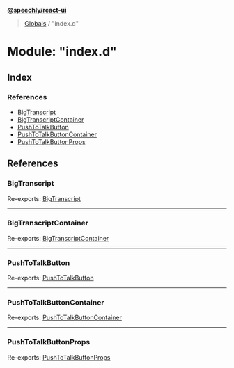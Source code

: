 **[@speechly/react-ui](../README.md)**

> [Globals](../README.md) / "index.d"

# Module: "index.d"

## Index

### References

* [BigTranscript](_index_d_.md#bigtranscript)
* [BigTranscriptContainer](_index_d_.md#bigtranscriptcontainer)
* [PushToTalkButton](_index_d_.md#pushtotalkbutton)
* [PushToTalkButtonContainer](_index_d_.md#pushtotalkbuttoncontainer)
* [PushToTalkButtonProps](_index_d_.md#pushtotalkbuttonprops)

## References

### BigTranscript

Re-exports: [BigTranscript](_components_bigtranscript_d_.md#bigtranscript)

___

### BigTranscriptContainer

Re-exports: [BigTranscriptContainer](_components_bigtranscriptcontainer_d_.md#bigtranscriptcontainer)

___

### PushToTalkButton

Re-exports: [PushToTalkButton](_components_pushtotalkbutton_d_.md#pushtotalkbutton)

___

### PushToTalkButtonContainer

Re-exports: [PushToTalkButtonContainer](_components_pushtotalkcontainer_d_.md#pushtotalkbuttoncontainer)

___

### PushToTalkButtonProps

Re-exports: [PushToTalkButtonProps](_components_pushtotalkbutton_d_.md#pushtotalkbuttonprops)
